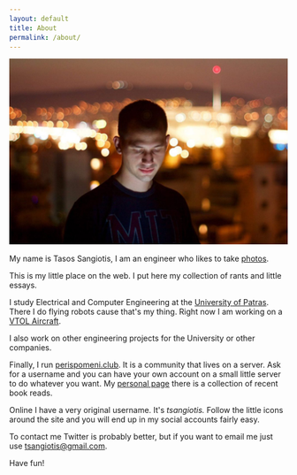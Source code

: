 ```yaml
---
layout: default
title: About
permalink: /about/
---
```


![](/images/about/profile.jpg)

My name is Tasos Sangiotis, I am an engineer who likes to take <a href="https://instagram.com/tsangiotis/">photos</a>.

This is my little place on the web. I put here my collection of rants and little essays.

I study Electrical and Computer Engineering at the [University of Patras](http://www.ece.upatras.gr/en/). There I do flying robots cause that's my thing. Right now I am working on a [VTOL Aircraft](/aircraft-design-the-nasa-way/).

I also work on other engineering projects for the University or other companies.

Finally, I run [perispomeni.club](http://perispomeni.club). It is a community that lives on a server. Ask for a username and you can have your own account on a small little server to do whatever you want. My [personal page](http://perispomeni.club/~tsangiotis/) there is a collection of recent book reads.

Online I have a very original username. It's <i>tsangiotis. </i>Follow the little icons around the site and you will end up in my social accounts fairly easy.

To contact me Twitter is probably better, but if you want to email me just use [tsangiotis@gmail.com](mailto:tsangiotis@gmail.com).

Have fun!
